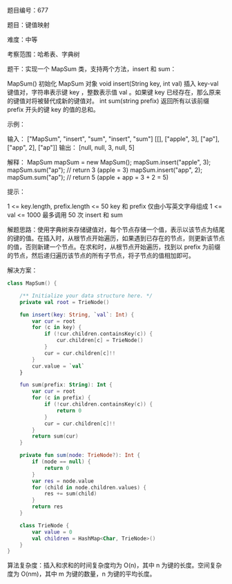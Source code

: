 题目编号：677

题目：键值映射

难度：中等

考察范围：哈希表、字典树

题干：实现一个 MapSum 类，支持两个方法，insert 和 sum：

MapSum() 初始化 MapSum 对象
void insert(String key, int val) 插入 key-val 键值对，字符串表示键 key ，整数表示值 val 。如果键 key 已经存在，那么原来的键值对将被替代成新的键值对。
int sum(string prefix) 返回所有以该前缀 prefix 开头的键 key 的值的总和。
 

示例：

输入：
["MapSum", "insert", "sum", "insert", "sum"]
[[], ["apple", 3], ["ap"], ["app", 2], ["ap"]]
输出：
[null, null, 3, null, 5]

解释：
MapSum mapSum = new MapSum();
mapSum.insert("apple", 3);  
mapSum.sum("ap");           // return 3 (apple = 3)
mapSum.insert("app", 2);    
mapSum.sum("ap");           // return 5 (apple + app = 3 + 2 = 5)
 

提示：

1 <= key.length, prefix.length <= 50
key 和 prefix 仅由小写英文字母组成
1 <= val <= 1000
最多调用 50 次 insert 和 sum
 

解题思路：使用字典树来存储键值对，每个节点存储一个值，表示以该节点为结尾的键的值。在插入时，从根节点开始遍历，如果遇到已存在的节点，则更新该节点的值，否则新建一个节点。在求和时，从根节点开始遍历，找到以 prefix 为前缀的节点，然后递归遍历该节点的所有子节点，将子节点的值相加即可。

解决方案：

```kotlin
class MapSum() {

    /** Initialize your data structure here. */
    private val root = TrieNode()

    fun insert(key: String, `val`: Int) {
        var cur = root
        for (c in key) {
            if (!cur.children.containsKey(c)) {
                cur.children[c] = TrieNode()
            }
            cur = cur.children[c]!!
        }
        cur.value = `val`
    }

    fun sum(prefix: String): Int {
        var cur = root
        for (c in prefix) {
            if (!cur.children.containsKey(c)) {
                return 0
            }
            cur = cur.children[c]!!
        }
        return sum(cur)
    }

    private fun sum(node: TrieNode?): Int {
        if (node == null) {
            return 0
        }
        var res = node.value
        for (child in node.children.values) {
            res += sum(child)
        }
        return res
    }

    class TrieNode {
        var value = 0
        val children = HashMap<Char, TrieNode>()
    }
}
```

算法复杂度：插入和求和的时间复杂度均为 O(n)，其中 n 为键的长度。空间复杂度为 O(nm)，其中 m 为键的数量，n 为键的平均长度。